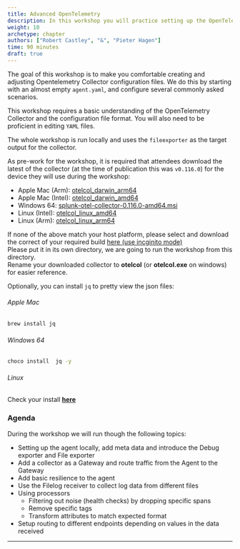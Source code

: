 ```yaml
---
title: Advanced OpenTelemetry
description: In this workshop you will practice setting up the OpenTelemetry Collector configuration from scratch and go though several advanced configuration scenarios's
weight: 10
archetype: chapter
authors: ["Robert Castley", "&", "Pieter Hagen"]
time: 90 minutes
draft: true
---
```


The goal of this workshop is to make you comfortable creating and adjusting Opentelemetry Collector configuration files. We do this by starting with an almost empty `agent.yaml`, and configure several commonly asked scenarios.

This workshop requires a basic understanding of the OpenTelemetry Collector and the configuration file format. You will also need to be proficient in editing `YAML` files.

The whole workshop is run locally and uses the `fileexporter` as the target output for the collector.

As pre-work for the workshop, it is required that attendees download the latest of the collector (at the time of publication this was `v0.116.0`) for the device they will use during the workshop:

* Apple Mac (Arm): [otelcol_darwin_arm64](https://github.com/signalfx/splunk-otel-collector/releases/download/v0.116.0/otelcol_darwin_arm64)
* Apple Mac (Intel): [otelcol_darwin_amd64](https://github.com/signalfx/splunk-otel-collector/releases/download/v0.115.0/otelcol_darwin_amd64)
* Windows 64: [splunk-otel-collector-0.116.0-amd64.msi](https://github.com/signalfx/splunk-otel-collector/releases/download/v0.116.0/otelcol_windows_amd64.exe)
* Linux (Intel): [otelcol_linux_amd64](https://github.com/signalfx/splunk-otel-collector/releases/download/v0.116.0/otelcol_linux_amd64)
* Linux (Arm): [otelcol_linux_arm64](https://github.com/signalfx/splunk-otel-collector/releases/download/v0.116.0/otelcol_linux_arm64)

If none of the above match your host platform, please select and download the correct of your required build [here (use incginito mode)](https://github.com/signalfx/splunk-otel-collector/releases/tag/v0.116.0)  
Please put it in its own directory, we are going to run the workshop from this directory.  
Rename your downloaded collector to  **otelcol** (or **otelcol.exe** on windows) for easier reference.

Optionally, you can install `jq` to pretty view the json files:

###### Apple Mac

```bash
brew install jq
```

###### Windows 64

```bash
choco install  jq -y
```

###### Linux

Check your install **[here](https://jqlang.github.io/jq/download/)**

### Agenda

During the workshop we will run though the following topics:

* Setting up the agent locally, add meta data and introduce the Debug exporter and File exporter
* Add a collector as a Gateway and route traffic from the Agent to the Gateway
* Add basic resilience to the agent
* Use the Filelog receiver to collect log data from different files
* Using processors
  * Filtering out noise (health checks) by dropping specific spans
  * Remove specific tags
  * Transform attributes to match expected format
* Setup routing to different endpoints depending on values in the data received

---
<!-- {{% children containerstyle="ul" depth="1" description="true" %}} -->
